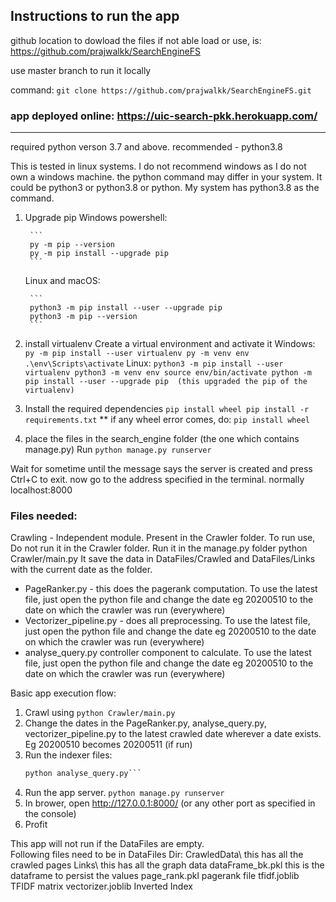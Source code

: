 ## Instructions to run the app

github location to dowload the files if not able load or use, is: https://github.com/prajwalkk/SearchEngineFS

use master branch to run it locally

command:
	`git clone https://github.com/prajwalkk/SearchEngineFS.git`

### app deployed online: https://uic-search-pkk.herokuapp.com/
--------------------------------------------------------------------------------------------------------------------------------

required python verson 3.7 and above.
recommended - python3.8

This is tested in linux systems. I do not recommend windows as I do not own a windows machine.
the python command may differ in your system. It could be python3 or python3.8 or python. My system has python3.8 as the command.


1) Upgrade pip
	Windows powershell:
	
		```
		py -m pip --version
		py -m pip install --upgrade pip
		```
	Linux and macOS:
	
		```
		python3 -m pip install --user --upgrade pip
		python3 -m pip --version
		```
		
2) install virtualenv Create a virtual environment and activate it
	Windows:
		```
		py -m pip install --user virtualenv
		py -m venv env
		.\env\Scripts\activate
		```
	Linux:
		```
		python3 -m pip install --user virtualenv
		python3 -m venv env
		source env/bin/activate
		python -m pip install --user --upgrade pip  (this upgraded the pip of the virtualenv)
		```
3) Install the required dependencies
		```pip install wheel
		pip install -r requirements.txt```
 ** if any wheel error comes, do:
		```pip install wheel```
		
4) place the files in the search_engine folder (the one which contains manage.py) Run
	```python manage.py runserver```
	
Wait for sometime until the message says the server is created and press Ctrl+C to exit.
now go to the address specified in the terminal. normally localhost:8000

### Files needed:

Crawling - Independent module. Present in the Crawler folder. 
To run use, Do not run it in the Crawler folder. Run it in the manage.py folder 
	python Crawler/main.py
It save the data in DataFiles/Crawled and DataFiles/Links with the current date as the folder.

- PageRanker.py - this does the pagerank computation. To use the latest file, just open the python file and change the date eg 20200510 to the date on which the crawler was run (everywhere)
- Vectorizer_pipeline.py - does all preprocessing. To use the latest file, just open the python file and change the date eg 20200510 to the date on which the crawler was run (everywhere)
- analyse_query.py controller component to calculate. To use the latest file, just open the python file and change the date eg 20200510 to the date on which the crawler was run (everywhere)



Basic app execution flow:
1. Crawl using 
	```python Crawler/main.py```
2. Change the dates in the PageRanker.py, analyse_query.py, vectorizer_pipeline.py to the latest crawled date  wherever a date exists. Eg 20200510 becomes 20200511 (if run)
3. Run the indexer files:
	```python vectorizer_pipeline.py
	python analyse_query.py```
4. Run the app server.
	```python manage.py runserver```
5. In brower, open http://127.0.0.1:8000/ (or any other port as specified in the console) 
6. Profit

This app will not run if the DataFiles are empty. 	
Following files need to be in DataFiles Dir:
CrawledData\                  this has all the crawled pages
Links\  					  this has all the graph data
dataFrame_bk.pkl  			  this is the dataframe to persist the values
page_rank.pkl  				  pagerank file
tfidf.joblib                  TFIDF matrix 
vectorizer.joblib			  Inverted Index
